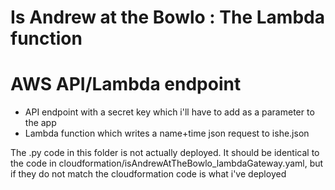 # Is Andrew at the Bowlo : The Lambda function

# AWS API/Lambda endpoint
- API endpoint with a secret key which i'll have to add as a parameter to the app
- Lambda function which writes a name+time json request to ishe.json

The .py code in this folder is not actually deployed.  It should be identical to the code in cloudformation/isAndrewAtTheBowlo_lambdaGateway.yaml, but if they do not match the cloudformation code is what i've deployed
